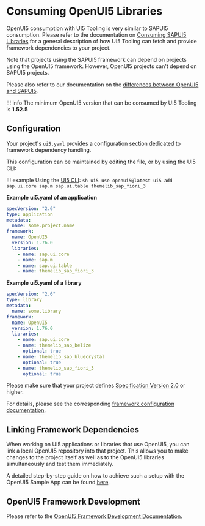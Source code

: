 # Consuming OpenUI5 Libraries

OpenUI5 consumption with UI5 Tooling is very similar to SAPUI5 consumption. Please refer to the documentation on [Consuming SAPUI5 Libraries](./SAPUI5.md) for a general description of how UI5 Tooling can fetch and provide framework dependencies to your project.

Note that projects using the SAPUI5 framework can depend on projects using the OpenUI5 framework. However, OpenUI5 projects can't depend on SAPUI5 projects.

Please also refer to our documentation on the [differences between OpenUI5 and SAPUI5](./FAQ.md#whats-the-difference-between-openui5-and-sapui5).

!!! info
    The minimum OpenUI5 version that can be consumed by UI5 Tooling is **1.52.5**

## Configuration
Your project's `ui5.yaml` provides a configuration section dedicated to framework dependency handling.

This configuration can be maintained by editing the file, or by using the UI5 CLI:

!!! example
      Using the [UI5 CLI](./CLI.md):
      ```sh
      ui5 use openui5@latest
      ui5 add sap.ui.core sap.m sap.ui.table themelib_sap_fiori_3
      ```

**Example ui5.yaml of an application**
```yaml
specVersion: "2.6"
type: application
metadata:
  name: some.project.name
framework:
  name: OpenUI5
  version: 1.76.0
  libraries:
    - name: sap.ui.core
    - name: sap.m
    - name: sap.ui.table
    - name: themelib_sap_fiori_3
```

**Example ui5.yaml of a library**
```yaml
specVersion: "2.6"
type: library
metadata:
  name: some.library
framework:
  name: OpenUI5
  version: 1.76.0
  libraries:
    - name: sap.ui.core
    - name: themelib_sap_belize
      optional: true
    - name: themelib_sap_bluecrystal
      optional: true
    - name: themelib_sap_fiori_3
      optional: true
```

Please make sure that your project defines [Specification Version 2.0](./Configuration.md#specification-version-20) or higher.

For details, please see the corresponding [framework configuration documentation](./Configuration.md#framework-configuration).

## Linking Framework Dependencies
When working on UI5 applications or libraries that use OpenUI5, you can link a local OpenUI5 repository into that project. This allows you to make changes to the project itself as well as to the OpenUI5 libraries simultaneously and test them immediately.

A detailed step-by-step guide on how to achieve such a setup with the OpenUI5 Sample App can be found [here](https://github.com/SAP/openui5-sample-app#working-with-local-dependencies).

## OpenUI5 Framework Development
Please refer to the [OpenUI5 Framework Development Documentation](https://github.com/SAP/openui5/blob/master/docs/developing.md#developing-ui5).
